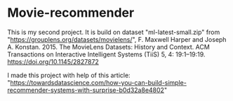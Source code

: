 # Movie-recommender

This is my second project. It is build on dataset "ml-latest-small.zip" from "https://grouplens.org/datasets/movielens/", 
F. Maxwell Harper and Joseph A. Konstan. 2015. The MovieLens Datasets: History and Context. ACM Transactions on Interactive Intelligent Systems (TiiS) 5, 4: 19:1–19:19. <https://doi.org/10.1145/2827872>

I made this project with help of this article: "https://towardsdatascience.com/how-you-can-build-simple-recommender-systems-with-surprise-b0d32a8e4802"
